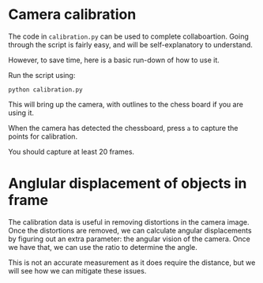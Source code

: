 # Camera calibration

The code in `calibration.py` can be used to complete collaboartion. Going through the script is fairly easy, and will be self-explanatory to understand.

However, to save time, here is a basic run-down of how to use it.

Run the script using:

```
python calibration.py
```

This will bring up the camera, with outlines to the chess board if you are using it.

When the camera has detected the chessboard, press `a` to capture the points for calibration.

You should capture at least 20 frames.


# Anglular displacement of objects in frame

The calibration data is useful in removing distortions in the camera image. Once the distortions are removed, we can calculate angular displacements by figuring out an extra parameter: the angular vision of the camera. Once we have that, we can use the ratio to determine the angle.

This is not an accurate measurement as it does require the distance, but we will see how we can mitigate these issues.

